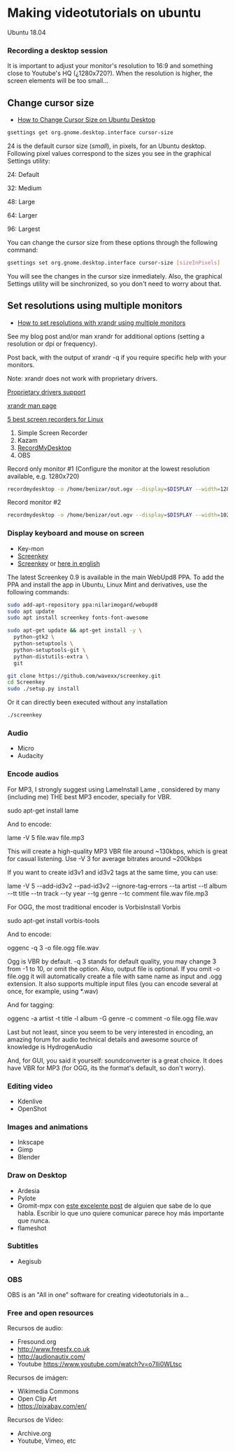 # Making videotutorials on ubuntu

Ubuntu 18.04

### Recording a desktop session

It is important to adjust your monitor's resolution to 16:9 and something close to Youtube's HQ (¿1280x720?). When the resolution is higher, the screen elements will be too small...


## Change cursor size

- [How to Change Cursor Size on Ubuntu Desktop](https://vitux.com/how-to-change-cursor-size-on-ubuntu-desktop/)

```bash
gsettings get org.gnome.desktop.interface cursor-size
```

24 is the default cursor size (*small*), in pixels, for an Ubuntu desktop. Following pixel values correspond to the sizes you see in the graphical Settings utility:

24: Default

32: Medium

48: Large

64: Larger

96: Largest

You can change the cursor size from these options through the following command:

```bash
gsettings set org.gnome.desktop.interface cursor-size [sizeInPixels]
```

You will see the changes in the cursor size inmediately. Also, the graphical Settings utility will be sinchronized, so you don't need to worry about that.



## Set resolutions using multiple monitors

- [How to set resolutions with xrandr using multiple monitors](https://askubuntu.com/a/107092)


See my blog post and/or man xrandr for additional options (setting a resolution or dpi or frequency).

Post back, with the output of xrandr -q if you require specific help with your monitors.

Note: xrandr does not work with proprietary drivers.

[Proprietary drivers support](https://www.linuxquestions.org/questions/linux-hardware-18/xrandr-with-proprietary-nvidia-drivers-828508/)


[xrandr man page](http://manpages.ubuntu.com/manpages/precise/man1/xrandr.1.html)








[5 best screen recorders for Linux](https://www.addictivetips.com/ubuntu-linux-tips/best-screen-recorders-for-linux/)

1. Simple Screen Recorder
2. Kazam
3. [RecordMyDesktop](https://elsoftwarelibre.com/2016/02/22/grabar-la-pantalla-de-ubuntu-con-recordmydesktop/)
4. OBS

Record only monitor #1 
(Configure the monitor at the lowest resolution available, e.g. 1280x720)

```bash
recordmydesktop -o /home/benizar/out.ogv --display=$DISPLAY --width=1280 --height=720 --fps=15 --no-sound --on-the-fly-encoding --delay=10
```

Record monitor #2

```bash
recordmydesktop -o /home/benizar/out.ogv --display=$DISPLAY --width=1024 --height=768 -x=1680 -y=0 --fps=15 --no-sound --delay=10
```

### Display keyboard and mouse on screen

- Key-mon
- [Screenkey](https://gitlab.com/screenkey/screenkey)
- [Screenkey](https://www.linuxadictos.com/muestra-las-teclas-que-presionas-en-pantalla-con-screenkey.html) or [here in english](https://www.thregr.org/~wavexx/software/screenkey/)

The latest Screenkey 0.9 is available in the main WebUpd8 PPA. To add the PPA and install the app in Ubuntu, Linux Mint and derivatives, use the following commands:

```bash
sudo add-apt-repository ppa:nilarimogard/webupd8
sudo apt update
sudo apt install screenkey fonts-font-awesome
```

```bash
sudo apt-get update && apt-get install -y \
  python-gtk2 \
  python-setuptools \
  python-setuptools-git \
  python-distutils-extra \
  git
```

```bash
git clone https://github.com/wavexx/screenkey.git
cd Screenkey	
sudo ./setup.py install
```

Or it can directly been executed without any installation
```bash	
./screenkey
```



### Audio

- Micro
- Audacity


### Encode audios

For MP3, I strongly suggest using LameInstall Lame , considered by many (including me) THE best MP3 encoder, specially for VBR.

sudo apt-get install lame

And to encode:

lame -V 5 file.wav file.mp3

This will create a high-quality MP3 VBR file around ~130kbps, which is great for casual listening. Use -V 3 for average bitrates around ~200kbps

If you want to create id3v1 and id3v2 tags at the same time, you can use:

lame -V 5 --add-id3v2 --pad-id3v2 --ignore-tag-errors --ta artist --tl album --tt title --tn track --ty year --tg genre --tc comment file.wav file.mp3

For OGG, the most traditional encoder is VorbisInstall Vorbis

sudo apt-get install vorbis-tools

And to encode:

oggenc -q 3 -o file.ogg file.wav

Ogg is VBR by default. -q 3 stands for default quality, you may change 3 from -1 to 10, or omit the option. Also, output file is optional. If you omit -o file.ogg it will automatically create a file with same name as input and .ogg extension. It also supports multiple input files (you can encode several at once, for example, using *.wav)

And for tagging:

oggenc -a artist -t title -l album -G genre -c comment -o file.ogg file.wav

Last but not least, since you seem to be very interested in encoding, an amazing forum for audio technical details and awesome source of knowledge is HydrogenAudio

And, for GUI, you said it yourself: soundconverter is a great choice. It does have VBR for MP3 (for OGG, its the format's default, so don't worry).

### Editing video

- Kdenlive
- OpenShot


### Images and animations

- Inkscape
- Gimp
- Blender

### Draw on Desktop

- Ardesia
- Pylote
- Gromit-mpx con [este excelente post](https://ubuntinux.blogspot.com/2018/12/anotaciones-en-pantalla-con-gromit-mpx.html?m=1) de alguien que sabe de lo que habla. Escribir lo que uno quiere comunicar parece hoy más importante que nunca.
- flameshot


### Subtitles

- Aegisub


### OBS

OBS is an "All in one" software for creating videotutorials in a...

### Free and open resources

Recursos de audio:

  - Fresound.org
  - http://www.freesfx.co.uk
  - http://audionautix.com/
  - Youtube https://www.youtube.com/watch?v=o7lli0WLtsc


Recursos de imágen:

  - Wikimedia Commons
  - Open Clip Art
  - https://pixabay.com/en/


Recursos de Vídeo:

  - Archive.org
  - Youtube, Vimeo, etc

